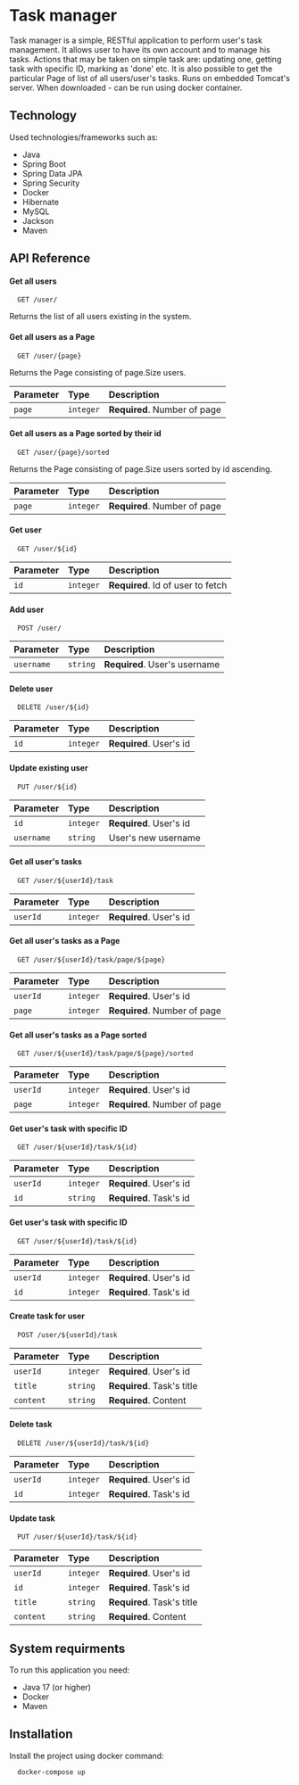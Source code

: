 
# Task manager

Task manager is a simple, RESTful application to perform user's task management. It allows user to have its own account and to manage his tasks. Actions that may be taken on simple task are: updating one, getting task with specific ID, marking as 'done' etc. It is also possible to get the particular Page of list of all users/user's tasks. Runs on embedded Tomcat's server. When downloaded - can be run using docker container.

## Technology
Used technologies/frameworks such as:
* Java
* Spring Boot
* Spring Data JPA
* Spring Security
* Docker
* Hibernate
* MySQL
* Jackson
* Maven

## API Reference

#### Get all users

```http
  GET /user/
```
Returns the list of all users existing in the system.

#### Get all users as a Page

```http
  GET /user/{page}
```
Returns the Page consisting of page.Size users.

| Parameter | Type     | Description                       |
| :-------- | :------- | :-------------------------------- |
| `page`      | `integer` | **Required**. Number of page |

#### Get all users as a Page sorted by their id

```http
  GET /user/{page}/sorted
```
Returns the Page consisting of page.Size users sorted by id ascending.

| Parameter | Type     | Description                       |
| :-------- | :------- | :-------------------------------- |
| `page`      | `integer` | **Required**. Number of page |

#### Get user

```http
  GET /user/${id}
```

| Parameter | Type     | Description                       |
| :-------- | :------- | :-------------------------------- |
| `id`      | `integer` | **Required**. Id of user to fetch |

#### Add user

```http
  POST /user/
```

| Parameter | Type     | Description                       |
| :-------- | :------- | :-------------------------------- |
| `username`      | `string` | **Required**. User's username |

#### Delete user

```http
  DELETE /user/${id}
```

| Parameter | Type     | Description                       |
| :-------- | :------- | :-------------------------------- |
| `id`      | `integer` | **Required**. User's id |

#### Update existing user

```http
  PUT /user/${id}
```

| Parameter | Type     | Description                       |
| :-------- | :------- | :-------------------------------- |
| `id`      | `integer` | **Required**. User's id |
| `username`      | `string` | User's new username |

#### Get all user's tasks

```http
  GET /user/${userId}/task
```

| Parameter | Type     | Description                       |
| :-------- | :------- | :-------------------------------- |
| `userId`      | `integer` | **Required**. User's id |

#### Get all user's tasks as a Page<Task>

```http
  GET /user/${userId}/task/page/${page}
```

| Parameter | Type     | Description                       |
| :-------- | :------- | :-------------------------------- |
| `userId`      | `integer` | **Required**. User's id |
| `page`      | `integer` | **Required**. Number of page |
  
#### Get all user's tasks as a Page<Task> sorted

```http
  GET /user/${userId}/task/page/${page}/sorted
```

| Parameter | Type     | Description                       |
| :-------- | :------- | :-------------------------------- |
| `userId`      | `integer` | **Required**. User's id |
| `page`      | `integer` | **Required**. Number of page |

#### Get user's task with specific ID

```http
  GET /user/${userId}/task/${id}
```

| Parameter | Type     | Description                       |
| :-------- | :------- | :-------------------------------- |
| `userId`      | `integer` | **Required**. User's id |
| `id`      | `string` | **Required**. Task's id |

#### Get user's task with specific ID

```http
  GET /user/${userId}/task/${id}
```

| Parameter | Type     | Description                       |
| :-------- | :------- | :-------------------------------- |
| `userId`      | `integer` | **Required**. User's id |
| `id`      | `integer` | **Required**. Task's id |

#### Create task for user

```http
  POST /user/${userId}/task
```

| Parameter | Type     | Description                       |
| :-------- | :------- | :-------------------------------- |
| `userId`      | `integer` | **Required**. User's id |
| `title`      | `string` | **Required**. Task's title |
| `content`      | `string` | **Required**. Content |

#### Delete task

```http
  DELETE /user/${userId}/task/${id}
```

| Parameter | Type     | Description                       |
| :-------- | :------- | :-------------------------------- |
| `userId`      | `integer` | **Required**. User's id |
| `id`      | `integer` | **Required**. Task's id |

#### Update task

```http
  PUT /user/${userId}/task/${id}
```

| Parameter | Type     | Description                       |
| :-------- | :------- | :-------------------------------- |
| `userId`      | `integer` | **Required**. User's id |
| `id`      | `integer` | **Required**. Task's id |
| `title`      | `string` | **Required**. Task's title |
| `content`      | `string` | **Required**. Content |

## System requirments

To run this application you need:

* Java 17 (or higher)
* Docker
* Maven
  
## Installation

Install the project using docker command:

```bash
  docker-compose up
```
